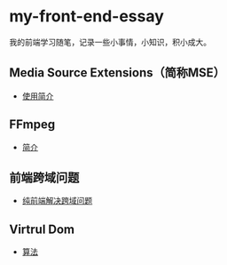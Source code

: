 # my-front-end-essay
我的前端学习随笔，记录一些小事情，小知识，积小成大。

## Media Source Extensions（简称MSE）
* [使用简介](https://github.com/ivonzhang/H5-Player-Notes/wiki/Media-Source-Extensions%EF%BC%88%E7%AE%80%E7%A7%B0MSE%EF%BC%89%E4%BD%BF%E7%94%A8%E7%AE%80%E4%BB%8B)


## FFmpeg
* [简介](https://github.com/ivonzhang/H5-Player-Notes/wiki/FFmpeg%E5%A4%84%E7%90%86%E8%A7%86%E9%A2%91)

## 前端跨域问题
* [纯前端解决跨域问题](https://github.com/ivonzhang/my-fed-essay/wiki/%E5%89%8D%E7%AB%AF%E8%A7%A3%E5%86%B3js%E8%B7%A8%E5%9F%9F%E9%97%AE%E9%A2%98)

## Virtrul Dom
* [算法](https://github.com/livoras/blog/issues/13#issue-118253129)
